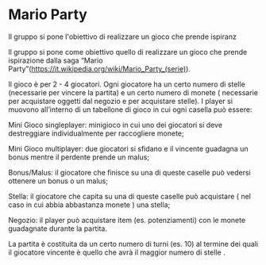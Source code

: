 # Mario Party

Il gruppo si pone l'obiettivo di realizzare un gioco che prende ispiranz

ll gruppo si pone come obiettivo quello di realizzare un gioco che prende ispirazione dalla saga “Mario Party”(https://it.wikipedia.org/wiki/Mario_Party_(serie)).

Il gioco è per 2 - 4 giocatori. Ogni giocatore ha un certo numero di stelle (necessarie per vincere la partita) e un certo numero di monete ( necessarie per acquistare oggetti dal negozio e per acquistare stelle). I player si muovono all’interno di un tabellone di gioco in cui ogni casella può essere:

Mini Gioco singleplayer: minigioco in cui uno dei giocatori si deve destreggiare individualmente per raccogliere monete;

Mini Gioco multiplayer: due giocatori si sfidano e il vincente guadagna un bonus mentre il perdente prende un malus;

Bonus/Malus: il giocatore che finisce su una di queste caselle può vedersi ottenere un bonus o un malus;

Stella: il giocatore che capita su una di queste caselle può acquistare ( nel caso in cui abbia abbastanza monete ) una stella;

Negozio: il player può acquistare item (es. potenziamenti) con le monete guadagnate durante la partita.

La partita è costituita da un certo numero di turni (es. 10) al termine dei quali il giocatore vincente è quello che avrà il maggior numero di stelle .